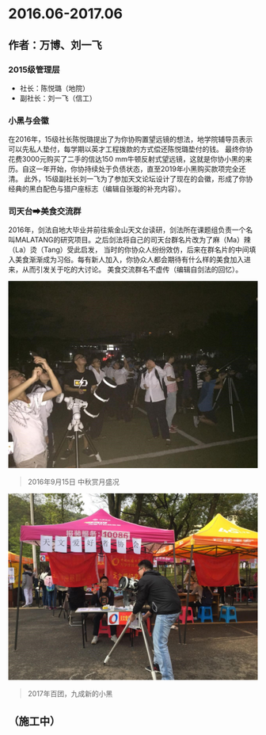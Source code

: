 # 2016.06-2017.06

## 作者：万博、刘一飞

### 2015级管理层
- 社长：陈悦璐（地院）
- 副社长：刘一飞（信工）

### 小黑与会徽

在2016年，15级社长陈悦璐提出了为你协购置望远镜的想法，地学院辅导员表示可以先私人垫付，每学期以英才工程拨款的方式偿还陈悦璐垫付的钱。
最终你协花费3000元购买了二手的信达150 mm牛顿反射式望远镜，这就是你协小黑的来历。自这一年开始，你协持续处于负债状态，直至2019年小黑购买款项完全还清。
此外，15级副社长刘一飞为了参加天文论坛设计了现在的会徽，形成了你协经典的黑白配色与猎户座标志（编辑自张璇的补充内容）。

### 司天台➡美食交流群

2016年，剑法自地大毕业并前往紫金山天文台读研，剑法所在课题组负责一个名叫MALATANG的研究项目。之后剑法将自己的司天台群名片改为了麻（Ma）辣（La）烫（Tang）受此启发，
当时的你协众人纷纷效仿，后来在群名片的中间填入美食渐渐成为习俗。每有新人加入，你协众人都会期待有什么样的美食加入进来，从而引发关于吃的大讨论。
美食交流群名不虚传（编辑自剑法的回忆）。

![](./Images/C3P1.jpg)

>2016年9月15日 中秋赏月盛况

![](./Images/C3P2.jpg)

>2017年百团，九成新的小黑


## （施工中）
